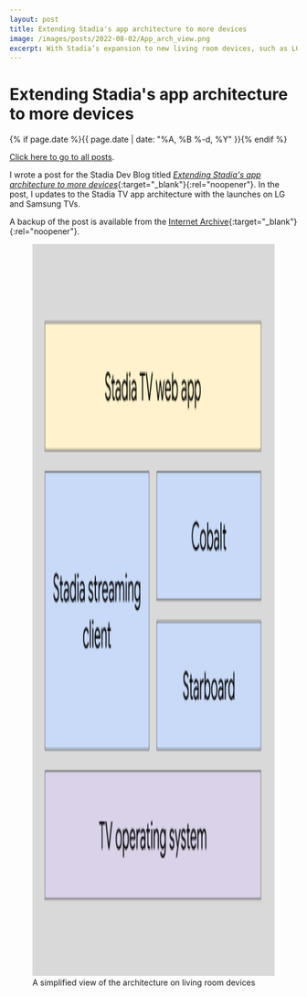 ```yaml
---
layout: post
title: Extending Stadia's app architecture to more devices
image: /images/posts/2022-08-02/App_arch_view.png
excerpt: With Stadia’s expansion to new living room devices, such as LG Smart TVs and Samsung Smart TVs, we wanted to provide a brief update on our living room app architecture. Let’s jump in!
---
```


# Extending Stadia's app architecture to more devices

{% if page.date %}{{ page.date | date: "%A, %B %-d, %Y" }}{% endif %}

[Click here to go to all posts](/posts/).

I wrote a post for the Stadia Dev Blog titled [_Extending Stadia's app architecture to more devices_](https://stadia.dev/blog/extending-stadia-s-app-architecture-to-more-devices/){:target="_blank"}{:rel="noopener"}. In the post, I updates to the Stadia TV app architecture with the launches on LG and Samsung TVs.

A backup of the post is available from the [Internet Archive](https://web.archive.org/web/20221005115956/https://stadia.dev/intl/en/blog/extending-stadia-s-app-architecture-to-more-devices/){:target="_blank"}{:rel="noopener"}.

<div class="center width30">
<figure class="fill-parent">
  <a href="/images/posts/2022-08-02/App_arch_view.png" target="_blank" rel="noopener" class="text-decoration-none">
    <picture>
      <source type="image/avif" srcset="/images/posts/2022-08-02/App_arch_view.avif" />
      <source type="image/png" srcset="/images/posts/2022-08-02/App_arch_view.png" />
      <img src="/images/posts/2022-08-02/App_arch_view.png" width="1920" height="1280" alt="A simplified view of the architecture on living room devices" class="responsive" />
    </picture>
  </a>
  <figcaption class="center">A simplified view of the architecture on living room devices</figcaption>
</figure>
</div>